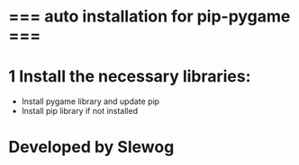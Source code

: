 # === auto installation for pip-pygame ===

# 1 Install the necessary libraries:
- Install pygame library and update pip
- Install pip library if not installed

# Developed by Slewog
